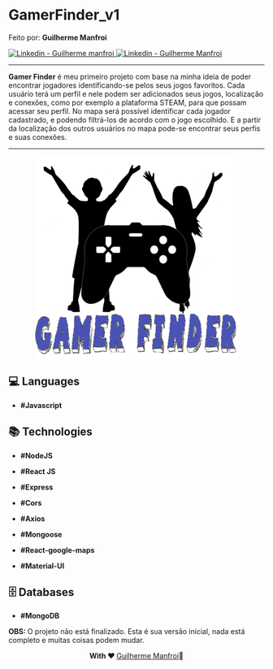 # GamerFinder_v1
<div>
  <p>Feito por: <b >Guilherme Manfroi</b></p>
  <a href="https://www.linkedin.com/in/guilherme-manfroi/" target="_blank" >
    <img alt="Linkedin - Guilherme manfroi" src="https://img.shields.io/badge/Linkedin--%23F8952D?style=social&logo=linkedin">
  </a>
  <a href="https://github.com/guiwxz" target="_blank">
    <img alt="Linkedin - Guilherme Manfroi" src="https://img.shields.io/badge/Github--%23F8952D?style=social&logo=github">
  </a>
</div>

<hr/>
<p> <b>Gamer Finder</b> é meu primeiro projeto com base na minha ideia de poder encontrar jogadores identificando-se pelos seus jogos favoritos. Cada
  usuário terá um perfil e nele podem ser adicionados seus jogos, localização e conexões, como por exemplo a plataforma STEAM, para que possam acessar
  seu perfil. No mapa será possível identificar cada jogador cadastrado, e podendo filtrá-los de acordo com o jogo escolhido. E a partir da localização 
  dos outros usuários no mapa pode-se encontrar seus perfis e suas conexões.</p>
<hr/>


<div align="center">
   <img src="https://github.com/guiwxz/gamerFinder_v1/blob/master/logoColored.png" alt="GamerFinder" height="400" width="400px" align="center"/>
</div>


## :computer: Languages

  - **#Javascript**

## :books: Technologies

  - **#NodeJS**
  - **#React JS**
  - **#Express**
  - **#Cors**
  - **#Axios**

  - **#Mongoose**
  - **#React-google-maps**
  - **#Material-UI**

## :file_cabinet: Databases

  - **#MongoDB**

<p><b>OBS: </b>O projeto não está finalizado. Esta é sua versão inicial, nada está completo e muitas coisas podem mudar. </p>

<p align="center">
  <strong> With ❤ </strong> <a target="_blank" href="https://github.com/guiwxz">Guilherme Manfroi</a>🚀
</p>
